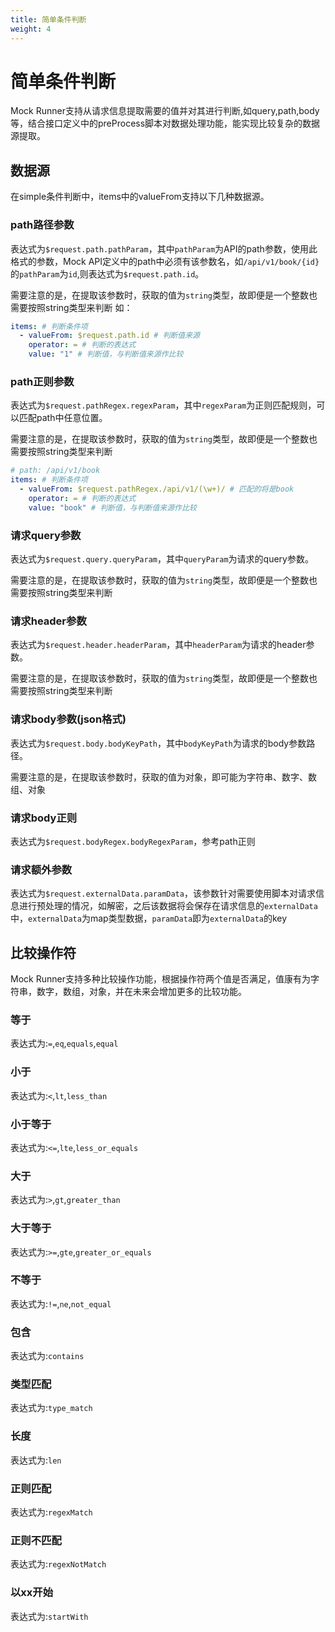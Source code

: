 ```yaml
---
title: 简单条件判断
weight: 4
---
```


# 简单条件判断

Mock Runner支持从请求信息提取需要的值并对其进行判断,如query,path,body等，结合接口定义中的preProcess脚本对数据处理功能，能实现比较复杂的数据源提取。
## 数据源
在simple条件判断中，items中的valueFrom支持以下几种数据源。
### path路径参数
表达式为`$request.path.pathParam`，其中`pathParam`为API的path参数，使用此格式的参数，Mock API定义中的path中必须有该参数名，如`/api/v1/book/{id}`的`pathParam`为`id`,则表达式为`$request.path.id`。

需要注意的是，在提取该参数时，获取的值为`string`类型，故即便是一个整数也需要按照string类型来判断
如：
```yaml
items: # 判断条件项
  - valueFrom: $request.path.id # 判断值来源
    operator: = # 判断的表达式
    value: "1" # 判断值，与判断值来源作比较
``` 
### path正则参数  
表达式为`$request.pathRegex.regexParam`，其中`regexParam`为正则匹配规则，可以匹配path中任意位置。

需要注意的是，在提取该参数时，获取的值为`string`类型，故即便是一个整数也需要按照string类型来判断

```yaml
# path: /api/v1/book
items: # 判断条件项
  - valueFrom: $request.pathRegex./api/v1/(\w+)/ # 匹配的将是book
    operator: = # 判断的表达式
    value: "book" # 判断值，与判断值来源作比较
``` 
### 请求query参数
表达式为`$request.query.queryParam`，其中`queryParam`为请求的query参数。

需要注意的是，在提取该参数时，获取的值为`string`类型，故即便是一个整数也需要按照string类型来判断

### 请求header参数
表达式为`$request.header.headerParam`，其中`headerParam`为请求的header参数。

需要注意的是，在提取该参数时，获取的值为`string`类型，故即便是一个整数也需要按照string类型来判断

### 请求body参数(json格式)
表达式为`$request.body.bodyKeyPath`，其中`bodyKeyPath`为请求的body参数路径。

需要注意的是，在提取该参数时，获取的值为对象，即可能为字符串、数字、数组、对象
### 请求body正则
表达式为`$request.bodyRegex.bodyRegexParam`，参考path正则
### 请求额外参数
表达式为`$request.externalData.paramData`，该参数针对需要使用脚本对请求信息进行预处理的情况，如解密，之后该数据将会保存在请求信息的`externalData`中，`externalData`为map类型数据，`paramData`即为`externalData`的key

## 比较操作符
Mock Runner支持多种比较操作功能，根据操作符两个值是否满足，值康有为字符串，数字，数组，对象，并在未来会增加更多的比较功能。
### 等于
表达式为:`=`,`eq`,`equals`,`equal`
### 小于
表达式为:`<`,`lt`,`less_than`
###  小于等于
表达式为:`<=`,`lte`,`less_or_equals`
### 大于
表达式为:`>`,`gt`,`greater_than`
### 大于等于
表达式为:`>=`,`gte`,`greater_or_equals`
### 不等于
表达式为:`!=`,`ne`,`not_equal`
### 包含
表达式为:`contains`
### 类型匹配
表达式为:`type_match`
### 长度
表达式为:`len`
### 正则匹配
表达式为:`regexMatch`
### 正则不匹配
表达式为:`regexNotMatch`
### 以xx开始
表达式为:`startWith`